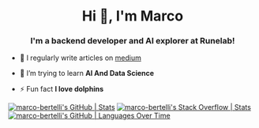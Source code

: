 <h1 align="center">Hi 👋, I'm Marco</h1>
<h3 align="center">I'm a backend developer and AI explorer at Runelab!</h3>

- 📝 I regularly write articles on [medium](https://medium.com/@marco.bertelli)

- 🌱 I’m trying to learn **AI And Data Science**

- ⚡ Fun fact **I love dolphins**

[![marco-bertelli's GitHub | Stats](https://stats.quine.sh/marco-bertelli/github?theme=dark)](https://quine.sh?utm_source=widgets&utm_campaign=marco-bertelli)
[![marco-bertelli's Stack Overflow | Stats](https://stats.quine.sh/marco-bertelli/stack-overflow?theme=dark)](https://quine.sh?utm_source=widgets&utm_campaign=marco-bertelli)
[![marco-bertelli's GitHub | Languages Over Time](https://stats.quine.sh/marco-bertelli/languages-over-time?theme=dark)](https://quine.sh?utm_source=widgets&utm_campaign=marco-bertelli)


